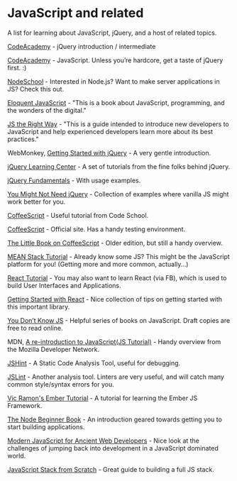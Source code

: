 # JavaScript and related

A list for learning about JavaScript, jQuery, and a host of related topics.

[CodeAcademy](https://www.codecademy.com/learn/jquery) - jQuery introduction / intermediate

[CodeAcademy](https://www.codecademy.com/learn/javascript) - JavaScript.  Unless you’re hardcore, get a taste of jQuery first. :)

[NodeSchool](http://nodeschool.io/#workshopper-list) - Interested in Node.js?  Want to make server applications in JS? Check this out.

[Eloquent JavaScript](http://eloquentjavascript.net) - "This is a book about JavaScript, programming, and the wonders of the digital."

[JS the Right Way](http://jstherightway.org) - "This is a guide intended to introduce new developers to JavaScript and help experienced developers learn more about its best practices."

WebMonkey, [Getting Started with jQuery](http://www.webmonkey.com/2010/02/get_started_with_jquery/) - A very gentle introduction.

[jQuery Learning Center](https://learn.jquery.com/) - A set of tutorials from the fine folks behind jQuery.

[jQuery Fundamentals](http://jqfundamentals.com/legacy/) - With usage examples.

[You Might Not Need jQuery](http://youmightnotneedjquery.com/) - Collection of examples where vanilla JS might work better for you.

[CoffeeScript](https://www.codeschool.com/courses/coffeescript) - Useful tutorial from Code School.

[CoffeeScript](http://coffeescript.org) - Official site. Has a handy testing environment.

[The Little Book on CoffeeScript](https://arcturo.github.io/library/coffeescript/index.html) - Older edition, but still a handy overview.

[MEAN Stack Tutorial](https://thinkster.io/mean-stack-tutorial) - Already know some JS?  This might be the JavaScript platform for you!  (Getting more and more common, actually…)

[React Tutorial](https://facebook.github.io/react/) - You may also want to learn React (via FB), which is used to build User Interfaces and Applications.

[Getting Started with React](https://dev.to/aroach/tips-on-getting-started-with-react) - Nice collection of tips on getting started with this important library.

[You Don’t Know JS](https://github.com/getify/You-Dont-Know-JS) - Helpful series of books on JavaScript.  Draft copies are free to read online.

MDN, [A re-introduction to JavaScript\(JS Tutorial\)](https://developer.mozilla.org/en-US/docs/Web/JavaScript/A_re-introduction_to_JavaScript) - Handy overview from the Mozilla Developer Network.

[JSHint](http://jshint.com) - A Static Code Analysis Tool, useful for debugging.

[JSLint](http://www.jslint.com) - Another analysis tool.  Linters are very useful, and will catch many common style/syntax errors for you.

[Vic Ramon's Ember Tutorial](http://ember.vicramon.com) - A tutorial for learning the Ember JS Framework.

[The Node Beginner Book](https://www.nodebeginner.org) - An introduction geared towards getting you to start building applications.

[Modern JavaScript for Ancient Web Developers](https://trackchanges.postlight.com/modern-javascript-for-ancient-web-developers-58e7cae050f9) - Nice look at the challenges of jumping back into development in a JavaScript dominated world.

[JavaScript Stack from Scratch](https://github.com/verekia/js-stack-from-scratch) - Great guide to building a full JS stack.
